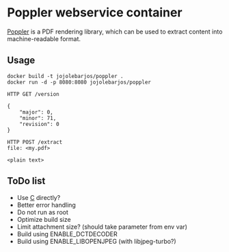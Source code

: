 
# Poppler webservice container

[Poppler](https://poppler.freedesktop.org/) is a PDF rendering library, which can be used to extract content into machine-readable format.


## Usage

```
docker build -t jojolebarjos/poppler .
docker run -d -p 8080:8080 jojolebarjos/poppler
```

```
HTTP GET /version

{
    "major": 0,
    "minor": 71,
    "revision": 0
}
```

```
HTTP POST /extract
file: <my.pdf>

<plain text>
```


## ToDo list

  * Use [C](https://blog.golang.org/c-go-cgo) directly?
  * Better error handling
  * Do not run as root
  * Optimize build size
  * Limit attachment size? (should take parameter from env var)
  * Build using ENABLE_DCTDECODER
  * Build using ENABLE_LIBOPENJPEG (with libjpeg-turbo?)
